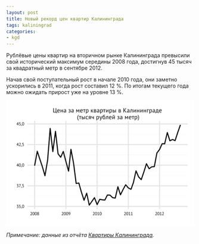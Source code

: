 ```yaml
---
layout: post
title: Новый рекорд цен квартир Калининграда
tags: kaliningrad
categories:
- kgd
---
```


Рублёвые цены квартир на вторичном рынке Калининграда превысили свой исторический максимум середины 2008 года, достигнув 45 тысяч за квадратный метр в сентябре 2012.

Начав свой поступательный рост в начале 2010 года, они заметно ускорились в 2011, когда рост составил 12 %. По итогам текущего года можно ожидать прирост уже на уровне 13 %.

![Средняя цена квартиры на вторичном рынке Калининграда](/images/kgd_rur_sqm.svg)

*Примечание: данные из отчёта [Квартиры Калининграда](http://tradebalance.ru/shop.html#!/~/product/id=13926963).*
